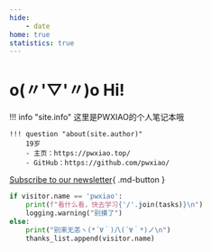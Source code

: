 ```yaml
---
hide:
    - date
home: true
statistics: true
---
```


# o(〃'▽'〃)o Hi!

!!! info "site.info"
    这里是PWXIAO的个人笔记本哦  


    !!! question "about(site.author)"
        19岁
        - 主页：https://pwxiao.top/
        - GitHub：https://github.com/pwxiao/
    


[Subscribe to our newsletter](#){ .md-button }

```python title="script.py"
if visitor.name == 'pwxiao':
    print(f"看什么看，快去学习{'/'.join(tasks)}\n")
    logging.warning("别摸了")
else:
    print("别来无恙ヽ(*´∀｀)八(´∀｀*)ノ\n")
    thanks_list.append(visitor.name)
```
